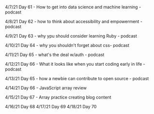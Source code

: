 4/7/21
Day 61 - How to get into data science and machine learning - podcast

4/8/21
Day 62 - how to think about accessibility and empowerment - podcast

4/9/21
Day 63 - why ypu should consider learning Ruby - podcast

4/10/21
Day 64 - why you shouldn't forget about css- podcast

4/11/21
Day 65 - what's the deal w/auth - podcast

4/12/21
Day 66 - What it looks like when you start coding early in life - podcast

4/13/21
Day 65 - how a newbie can contribute to open source - podcast

4/14/21
Day 66 - JavaScript array review

4/15/21
Day 67 - Array practice creating blog content

4/16/21
Day 68
4/17/21
Day 69
4/18/21
Day 70
